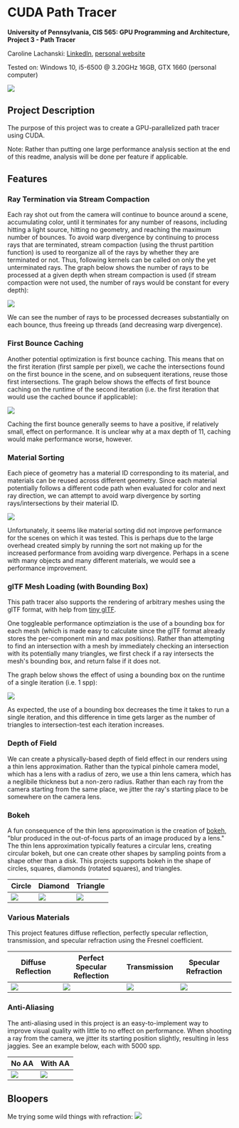 # CUDA Path Tracer
**University of Pennsylvania, CIS 565: GPU Programming and Architecture,
Project 3 - Path Tracer**

Caroline Lachanski: [LinkedIn](https://www.linkedin.com/in/caroline-lachanski/), [personal website](http://carolinelachanski.com/)

Tested on: Windows 10, i5-6500 @ 3.20GHz 16GB, GTX 1660 (personal computer)

![](/img/skull_10000samp.png) 

## Project Description

The purpose of this project was to create a GPU-parallelized path tracer using CUDA.

Note: Rather than putting one large performance analysis section at the end of this readme, analysis will be done per feature if applicable.

## Features

### Ray Termination via Stream Compaction

Each ray shot out from the camera will continue to bounce around a scene, accumulating color, until it terminates for any number of reasons, including hitting a light source, hitting no geometry, and reaching the maximum number of bounces. To avoid warp divergence by continuing to process rays that are terminated, stream compaction (using the thrust partition function) is used to reorganize all of the rays by whether they are terminated or not. Thus, following kernels can be called on only the yet unterminated rays. The graph below shows the number of rays to be processed at a given depth when stream compaction is used (if stream compaction were not used, the number of rays would be constant for every depth):

![](img/numRaysGraph.png)

We can see the number of rays to be processed decreases substantially on each bounce, thus freeing up threads (and decreasing warp divergence).

### First Bounce Caching

Another potential optimization is first bounce caching. This means that on the first iteration (first sample per pixel), we cache the intersections found on the first bounce in the scene, and on subsequent iterations, reuse those first intersections. The graph below shows the effects of first bounce caching on the runtime of the second iteration (i.e. the first iteration that would use the cached bounce if applicable): 

![](img/cachingGraph.png)

Caching the first bounce generally seems to have a positive, if relatively small, effect on performance. It is unclear why at a max depth of 11, caching would make performance worse, however.

### Material Sorting

Each piece of geometry has a material ID corresponding to its material, and materials can be reused across different geometry. Since each material potentially follows a different code path when evaluated for color and next ray direction, we can attempt to avoid warp divergence by sorting rays/intersections by their material ID. 

![](img/matSortingGraph.png)

Unfortunately, it seems like material sorting did not improve performance for the scenes on which it was tested. This is perhaps due to the large overhead created simply by running the sort not making up for the increased performance from avoiding warp divergence. Perhaps in a scene with many objects and many different materials, we would see a performance improvement.

### glTF Mesh Loading (with Bounding Box)

This path tracer also supports the rendering of arbitrary meshes using the glTF format, with help from [tiny glTF](https://github.com/syoyo/tinygltf). 

One toggleable performance optimziation is the use of a bounding box for each mesh (which is made easy to calculate since the glTF format already stores the per-component min and max positions). Rather than attempting to find an intersection with a mesh by immediately checking an intersection with its potentially many triangles, we first check if a ray intersects the mesh's bounding box, and return false if it does not.

The graph below shows the effect of using a bounding box on the runtime of a single iteration (i.e. 1 spp):

![](img/bbGraph.png)

As expected, the use of a bounding box decreases the time it takes to run a single iteration, and this difference in time gets larger as the number of triangles to intersection-test each iteration increases.

### Depth of Field

We can create a physically-based depth of field effect in our renders using a thin lens approximation. Rather than the typical pinhole camera model, which has a lens with a radius of zero, we use a thin lens camera, which has a neglibile thickness but a non-zero radius. Rather than each ray from the camera starting from the same place, we jitter the ray's starting place to be somewhere on the camera lens.

### Bokeh

A fun consequence of the thin lens approximation is the creation of [bokeh](https://en.wikipedia.org/wiki/Bokeh), "blur produced in the out-of-focus parts of an image produced by a lens." The thin lens approximation typically features a circular lens, creating circular bokeh, but one can create other shapes by sampling points from a shape other than a disk. This projects supports bokeh in the shape of circles, squares, diamonds (rotated squares), and triangles.


| Circle | Diamond | Triangle |
| ------------- | ----------- | ----------- |
| ![](img/circleBokeh.png) | ![](img/diamondBokeh.png) | ![](img/triangleBokeh.png) |


### Various Materials

This project features diffuse reflection, perfectly specular reflection, transmission, and specular refraction using the Fresnel coefficient.

| Diffuse Reflection | Perfect Specular Reflection | Transmission | Specular Refraction |
| ------------- | ----------- | ----------- | ----------- |
| ![](img/diffuseReflection.png) | ![](img/specularReflection.png) | ![](img/transmission.png) | ![](img/refraction.png) | 

### Anti-Aliasing

The anti-aliasing used in this project is an easy-to-implement way to improve visual quality with little to no effect on performance. When shooting a ray from the camera, we jitter its starting position slightly, resulting in less jaggies. See an example below, each with 5000 spp.

| No AA | With AA |
| ------------- | ----------- |
| ![](img/noAA_detail.png) | ![](img/yesAA_detail.png) | 

## Bloopers

Me trying some wild things with refraction:
![](img/skull_blooper.png)
